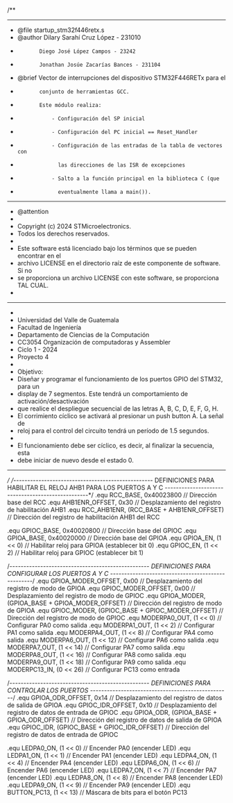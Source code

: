 /**
 ******************************************************************************
 * @file      startup_stm32f446retx.s
 * @author    Dilary Sarahí Cruz López - 231010
 *            Diego José López Campos - 23242
 *            Jonathan Josúe Zacarías Bances - 231104
 * @brief     Vector de interrupciones del dispositivo STM32F446RETx para el
 *            conjunto de herramientas GCC.
 *            Este módulo realiza:
 *                - Configuración del SP inicial
 *                - Configuración del PC inicial == Reset_Handler
 *                - Configuración de las entradas de la tabla de vectores con
 *                  las direcciones de las ISR de excepciones
 *                - Salto a la función principal en la biblioteca C (que
 *                  eventualmente llama a main()).
 ******************************************************************************
 * @attention
 *
 * Copyright (c) 2024 STMicroelectronics.
 * Todos los derechos reservados.
 *
 * Este software está licenciado bajo los términos que se pueden encontrar en el
 * archivo LICENSE en el directorio raíz de este componente de software. Si no
 * se proporciona un archivo LICENSE con este software, se proporciona TAL CUAL.
 *
 ******************************************************************************
 *
 * Universidad del Valle de Guatemala
 * Facultad de Ingeniería
 * Departamento de Ciencias de la Computación
 * CC3054 Organización de computadoras y Assembler
 * Ciclo 1 - 2024
 * Proyecto 4
 *
 * Objetivo:
 * Diseñar y programar el funcionamiento de los puertos GPIO del STM32, para un
 * display de 7 segmentos. Este tendrá un comportamiento de activación/desactivación
 * que realice el despliegue secuencial de las letras A, B, C, D, E, F, G, H.
 * El corrimiento cíclico se activará al presionar un push button A. La señal de
 * reloj para el control del circuito tendrá un período de 1.5 segundos.
 *
 * El funcionamiento debe ser cíclico, es decir, al finalizar la secuencia, esta
 * debe iniciar de nuevo desde el estado 0.
 ******************************************************************************
 */
/*--------------------------------------------------
DEFINICIONES PARA HABILITAR EL RELOJ AHB1 PARA LOS PUERTOS A Y C
--------------------------------------------------*/
.equ    RCC_BASE,        0x40023800        // Dirección base del RCC
.equ    AHB1ENR_OFFSET,  0x30              // Desplazamiento del registro de habilitación AHB1
.equ    RCC_AHB1ENR,     (RCC_BASE + AHB1ENR_OFFSET) // Dirección del registro de habilitación AHB1 del RCC

.equ    GPIOC_BASE,      0x40020800        // Dirección base del GPIOC
.equ    GPIOA_BASE,      0x40020000        // Dirección base del GPIOA
.equ    GPIOA_EN,        (1 << 0)          // Habilitar reloj para GPIOA (establecer bit 0)
.equ    GPIOC_EN,        (1 << 2)          // Habilitar reloj para GPIOC (establecer bit 1)

/*--------------------------------------------------
DEFINICIONES PARA CONFIGURAR LOS PUERTOS A Y C
--------------------------------------------------*/
.equ    GPIOA_MODER_OFFSET, 0x00           // Desplazamiento del registro de modo de GPIOA
.equ    GPIOC_MODER_OFFSET, 0x00           // Desplazamiento del registro de modo de GPIOC
.equ    GPIOA_MODER,     (GPIOA_BASE + GPIOA_MODER_OFFSET) // Dirección del registro de modo de GPIOA
.equ    GPIOC_MODER,     (GPIOC_BASE + GPIOC_MODER_OFFSET) // Dirección del registro de modo de GPIOC
.equ    MODERPA0_OUT,    (1 << 0)          // Configurar PA0 como salida
.equ    MODERPA1_OUT,    (1 << 2)          // Configurar PA1 como salida
.equ    MODERPA4_OUT,    (1 << 8)          // Configurar PA4 como salida
.equ    MODERPA6_OUT,    (1 << 12)         // Configurar PA6 como salida
.equ    MODERPA7_OUT,    (1 << 14)         // Configurar PA7 como salida
.equ    MODERPA8_OUT,    (1 << 16)         // Configurar PA8 como salida
.equ    MODERPA9_OUT,    (1 << 18)         // Configurar PA9 como salida
.equ    MODERPC13_IN,    (0 << 26)         // Configurar PC13 como entrada

/*--------------------------------------------------
DEFINICIONES PARA CONTROLAR LOS PUERTOS
--------------------------------------------------*/
.equ    GPIOA_ODR_OFFSET, 0x14             // Desplazamiento del registro de datos de salida de GPIOA
.equ    GPIOC_IDR_OFFSET, 0x10             // Desplazamiento del registro de datos de entrada de GPIOC
.equ    GPIOA_ODR,       (GPIOA_BASE + GPIOA_ODR_OFFSET) // Dirección del registro de datos de salida de GPIOA
.equ    GPIOC_IDR,       (GPIOC_BASE + GPIOC_IDR_OFFSET) // Dirección del registro de datos de entrada de GPIOC

.equ    LEDPA0_ON,       (1 << 0)          // Encender PA0 (encender LED)
.equ    LEDPA1_ON,       (1 << 1)          // Encender PA1 (encender LED)
.equ    LEDPA4_ON,       (1 << 4)          // Encender PA4 (encender LED)
.equ    LEDPA6_ON,       (1 << 6)          // Encender PA6 (encender LED)
.equ    LEDPA7_ON,       (1 << 7)          // Encender PA7 (encender LED)
.equ    LEDPA8_ON,       (1 << 8)          // Encender PA8 (encender LED)
.equ    LEDPA9_ON,       (1 << 9)          // Encender PA9 (encender LED)
.equ    BUTTON_PC13,     (1 << 13)         // Máscara de bits para el botón PC13

